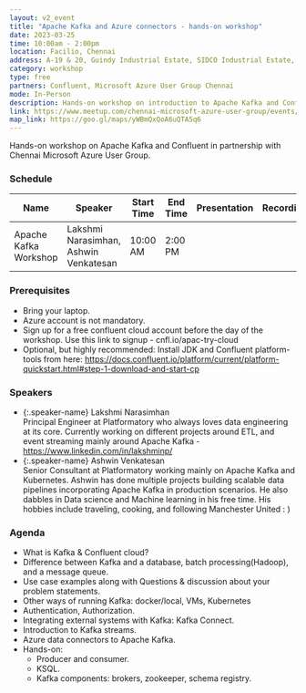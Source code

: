 ```yaml
---
layout: v2_event
title: "Apache Kafka and Azure connectors - hands-on workshop"
date: 2023-03-25
time: 10:00am - 2:00pm
location: Facilio, Chennai
address: A-19 & 20, Guindy Industrial Estate, SIDCO Industrial Estate, Guindy, Chennai, Tamil Nadu 600032
category: workshop
type: free
partners: Confluent, Microsoft Azure User Group Chennai
mode: In-Person
description: Hands-on workshop on introduction to Apache Kafka and Confluent. Part 1 of 2.
link: https://www.meetup.com/chennai-microsoft-azure-user-group/events/292228100/
map_link: https://goo.gl/maps/yWBmQxQoA6uQTA5q6
---
```


<div class="about">
Hands-on workshop on Apache Kafka and Confluent in partnership with Chennai Microsoft Azure User Group.
</div>

### Schedule

| Name                  | Speaker                               | Start Time | End Time | Presentation | Recording |
| --------------------- | ------------------------------------- | ---------- | -------- | ------------ | --------- |
| Apache Kafka Workshop | Lakshmi Narasimhan, Ashwin Venkatesan | 10:00 AM   | 2:00 PM  |              |           |

### Prerequisites

- Bring your laptop.
- Azure account is not mandatory.
- Sign up for a free confluent cloud account before the day of the workshop. Use this link to signup - cnfl.io/apac-try-cloud
- Optional, but highly recommended: Install JDK and Confluent platform-tools from here: https://docs.confluent.io/platform/current/platform-quickstart.html#step-1-download-and-start-cp

### Speakers

- {:.speaker-name} Lakshmi Narasimhan <br> <span class="speaker-description"> Principal Engineer at Platformatory who always loves data engineering at its core. Currently working on different projects around ETL, and event streaming mainly around Apache Kafka - https://www.linkedin.com/in/lakshminp/</span>
- {:.speaker-name} Ashwin Venkatesan <br> <span class="speaker-description"> Senior Consultant at Platformatory working mainly on Apache Kafka and Kubernetes. Ashwin has done multiple projects building scalable data pipelines incorporating Apache Kafka in production scenarios. He also dabbles in Data science and Machine learning in his free time. His hobbies include traveling, cooking, and following Manchester United : )</span>

### Agenda

- What is Kafka & Confluent cloud?
- Difference between Kafka and a database, batch processing(Hadoop), and a message queue.
- Use case examples along with Questions & discussion about your problem statements.
- Other ways of running Kafka: docker/local, VMs, Kubernetes
- Authentication, Authorization.
- Integrating external systems with Kafka: Kafka Connect.
- Introduction to Kafka streams.
- Azure data connectors to Apache Kafka.
- Hands-on:
  - Producer and consumer.
  - KSQL.
  - Kafka components: brokers, zookeeper, schema registry.
